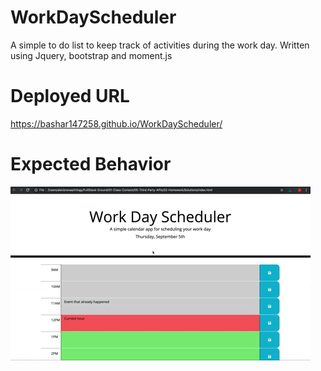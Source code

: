 # WorkDayScheduler
A simple to do list to keep track of activities during the work day. Written using Jquery, bootstrap and moment.js

# Deployed URL
https://bashar147258.github.io/WorkDayScheduler/

# Expected Behavior
![A user clicks on slots on the color-coded calendar and edits the events.](./Assets/05-third-party-apis-homework-demo.gif)
